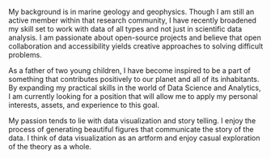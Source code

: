 My background is in marine geology and geophysics. Though I am still an active member within that research community, I have recently broadened my skill set to work with data of all types and not just in scientific data analysis. I am passionate about open-source projects and believe that open collaboration and accessibility yields creative approaches to solving difficult problems. 

As a father of two young children, I have become inspired to be a part of something that contributes positively to our planet and all of its inhabitants. By expanding my practical skills in the world of Data Science and Analytics, I am currently looking for a position that will allow me to apply my personal interests, assets, and experience to this goal.

My passion tends to lie with data visualization and story telling. I enjoy the process of generating beautiful figures that communicate the story of the data. I think of data visualization as an artform and enjoy casual exploration of the theory as a whole.
